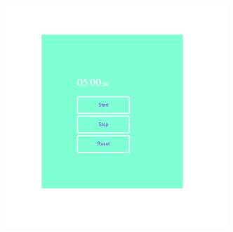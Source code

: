 ![Açıklama](https://github.com/omerfdev/ClockCounter/blob/main/Opera%20Snapshot_2024-02-19_183257_Index.html.png)
